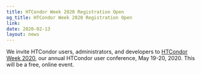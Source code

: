```yaml
---
title: HTCondor Week 2020 Registration Open
og_title: HTCondor Week 2020 Registration Open
link: 
date: 2020-02-13
layout: news
---
```


We invite HTCondor users, administrators, and developers to <a href="http://htcondor.org/HTCondorWeek2020/">HTCondor Week 2020</a>, our annual HTCondor user conference, May 19-20, 2020. This will be a free, online event.  
